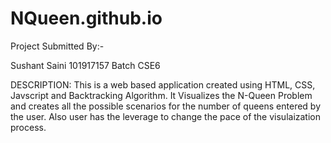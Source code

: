 # NQueen.github.io

Project Submitted By:-

Sushant Saini
101917157
Batch CSE6

DESCRIPTION:
This is a web based application created using HTML, CSS, Javscript and Backtracking Algorithm. It Visualizes the N-Queen Problem and creates all the possible scenarios for the number of queens entered by the user. Also user has the leverage to change the pace of the visulaization process.
